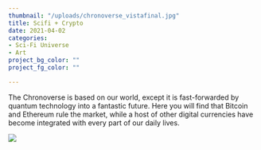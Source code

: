 ```yaml
---
thumbnail: "/uploads/chronoverse_vistafinal.jpg"
title: Scifi + Crypto
date: 2021-04-02
categories:
- Sci-Fi Universe
- Art
project_bg_color: ""
project_fg_color: ""

---
```


The Chronoverse is based on our world, except it is fast-forwarded by quantum technology into a fantastic future. Here you will find that Bitcoin and Ethereum rule the market, while a host of other digital currencies have become integrated with every part of our daily lives.

![](/uploads/chronoverse_vistafinal.jpg)

